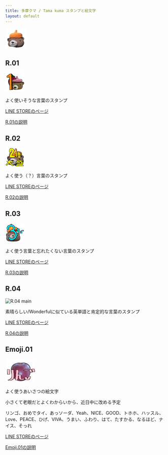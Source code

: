 ```yaml
---
title: 多摩クマ / Tama kuma スタンプと絵文字
layout: default
---
```


![多摩クマ](.\64.png)

## R.01

![R.01 main](R.01\images\00_PXL_20240628_100008457_main.png)

よく使いそうな言葉のスタンプ

[LINE STOREのページ](https://store.line.me/stickershop/product/30049598/ja)

[R.01の説明](R.01)

## R.02

![R.02 main](R.02\images\00_IMG_4337_main.png)

よく使う（？）言葉のスタンプ

[LINE STOREのページ](https://store.line.me/stickershop/product/30005709/ja)

[R.02の説明](R.02)

## R.03

![R.03 main](R.03\images\00_IMG_4349_Main.png)

よく使う言葉と忘れたくない言葉のスタンプ

[LINE STOREのページ](https://store.line.me/stickershop/product/29506402/ja)

[R.03の説明](R.03)

## R.04

![R.04 main](R.04\images\00_IMG_4336丸_main.png)

素晴らしい/Wonderfulに似ている英単語と肯定的な言葉のスタンプ

[LINE STOREのページ](https://store.line.me/stickershop/product/30067428/ja)

[R.04の説明](R.04)

## Emoji.01

![Emoji.01 Tab](Emoji.01\images\IMG_4355_Apple_tab.png)

よく使うあいさつの絵文字

小さくて老眼だとよくわからいから、近日中に改める予定

リンゴ、おめでタイ、あっソーダ、Yeah、NICE、GOOD、トホホ、ハッスル、Love、PEACE、ひげ、VIVA、うまい、ふわり、はて、たすかる、なるほど、ナイス、そっれ

[LINE STOREのページ](https://store.line.me/emojishop/product/6751628729e27704ed44582e/ja)

[Emoji.01の説明](Emoji.01)
